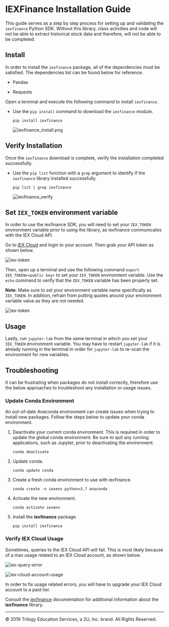 # IEXFinance Installation Guide

This guide serves as a step by step process for setting up and validating the `iexfinance` Python SDK. Without this library, class activities and code will not be able to extract historical stock data and therefore, will not be able to be completed.

## Install

In order to install the `iexfinance` package, all of the dependencies must be satisfied. The dependencies list can be found below for reference.

* Pandas

* Requests

Open a terminal and execute the following command to install `iexfinance`.

* Use the `pip install` command to download the `iexfinance` module.

  ```shell
  pip install iexfinance
  ```

  ![iexfinance_install.png](Images/iexfinance-install.png)

## Verify Installation

Once the `iexfinance` download is complete, verify the installation completed successfully.

* Use the `pip list` function with a `grep` argument to identify if the `iexfinance` library installed successfully.

  ```shell
  pip list | grep iexfinance
  ```

  ![iexfinance_verify](Images/iexfinance-verify.png)

## Set `IEX_TOKEN` environment variable

In order to use the iexfinance SDK, you will need to set your `IEX_TOKEN` environment variable prior to using the library, as iexfinance communicates with the IEX Cloud API.

Go to [IEX Cloud](https://iexcloud.io/) and login to your account. Then grab your API token as shown below.

  ![iex-token](Images/iex-token.png)

Then, open up a terminal and use the following command `export IEX_TOKEN=<public key>` to set your `IEX_TOKEN` environment variable. Use the `echo` command to verify that the `IEX_TOKEN` variable has been properly set.

**Note**: Make sure to set your environment variable name specifically as `IEX_TOKEN`. In addition, refrain from putting quotes around your environment variable value as they are not needed.

  ![iex-token](Images/iex-token-verify.png)

## Usage

Lastly, run `jupyter-lab` from the same terminal in which you set your `IEX_TOKEN` environment variable. You may have to restart `jupyter-lab` if it is already running in the terminal in order for `jupyter-lab` to re-scan the environment for new variables.

## Troubleshooting

It can be frustrating when packages do not install correctly, therefore use the below approaches to troubleshoot any installation or usage issues.

### Update Conda Environment

An out-of-date Anaconda environment can create issues when trying to install new packages. Follow the steps below to update your conda environment.

1. Deactivate your current conda environment. This is required in order to update the global conda environment. Be sure to quit any running applications, such as Jupyter, prior to deactivating the environment.

    ```shell
    conda deactivate
    ```

2. Update conda.

    ```shell
    conda update conda
    ```

3. Create a fresh conda environment to use with iexfinance.

    ```shell
    conda create -n iexenv python=3.7 anaconda
    ```

4. Activate the new environment.

    ```shell
    conda activate iexenv
    ```

5. Install the **iexfinance** package.

    ```shell
    pip install iexfinance
    ```

### Verify IEX Cloud Usage

Sometimes, queries to the IEX Cloud API will fail. This is most likely because of a max usage related to an IEX Cloud account, as shown below.

  ![iex-query-error](Images/iex-query-error.png)

  ![iex-cloud-account-usage](Images/iex-cloud-account-usage.png)

In order to fix usage related errors, you will have to upgrade your IEX Cloud account to a paid tier.

Consult the [iexfinance](https://addisonlynch.github.io/iexfinance/stable/index.html) documentation for additional information about the **iexfinance** library.

---

© 2019 Trilogy Education Services, a 2U, Inc. brand. All Rights Reserved.
